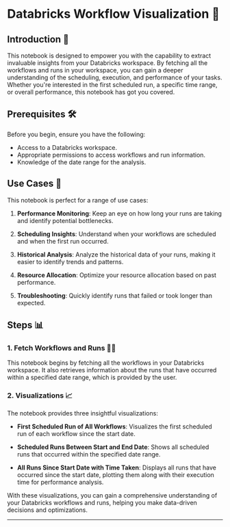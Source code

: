 # Databricks Workflow Visualization 🚀

## Introduction 📜

This notebook is designed to empower you with the capability to extract invaluable insights from your Databricks workspace. By fetching all the workflows and runs in your workspace, you can gain a deeper understanding of the scheduling, execution, and performance of your tasks. Whether you're interested in the first scheduled run, a specific time range, or overall performance, this notebook has got you covered.

## Prerequisites 🛠️

Before you begin, ensure you have the following:

- Access to a Databricks workspace.
- Appropriate permissions to access workflows and run information.
- Knowledge of the date range for the analysis.

## Use Cases 🌟

This notebook is perfect for a range of use cases:

1. **Performance Monitoring**: Keep an eye on how long your runs are taking and identify potential bottlenecks.

2. **Scheduling Insights**: Understand when your workflows are scheduled and when the first run occurred.

3. **Historical Analysis**: Analyze the historical data of your runs, making it easier to identify trends and patterns.

4. **Resource Allocation**: Optimize your resource allocation based on past performance.

5. **Troubleshooting**: Quickly identify runs that failed or took longer than expected.

## Steps 📊

### 1. Fetch Workflows and Runs 🏃‍♂️

This notebook begins by fetching all the workflows in your Databricks workspace. It also retrieves information about the runs that have occurred within a specified date range, which is provided by the user.

### 2. Visualizations 📈

The notebook provides three insightful visualizations:

- **First Scheduled Run of All Workflows**: Visualizes the first scheduled run of each workflow since the start date.

- **Scheduled Runs Between Start and End Date**: Shows all scheduled runs that occurred within the specified date range.

- **All Runs Since Start Date with Time Taken**: Displays all runs that have occurred since the start date, plotting them along with their execution time for performance analysis.

With these visualizations, you can gain a comprehensive understanding of your Databricks workflows and runs, helping you make data-driven decisions and optimizations.

---
